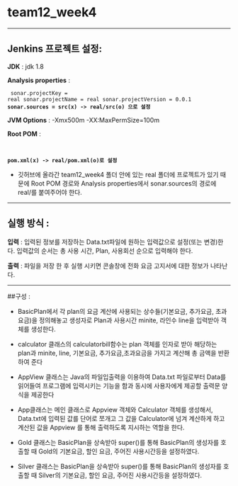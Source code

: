 # team12_week4
----------------------------------------------------------------------------------------------------

## Jenkins 프로젝트 설정:

**JDK**  :  jdk 1.8

**Analysis properties**	: <pre><code> 
                            sonar.projectKey = real
                            sonar.projectName = real
                            sonar.projectVersion = 0.0.1
                            **sonar.sources = src(x) -> real/src(o) 으로 설정**
                          </code></pre>
                          
                          
  
**JVM Options**  :  -Xmx500m -XX:MaxPermSize=100m

**Root POM**  : <pre><code>  
                **pom.xml(x) -> real/pom.xml(o)로 설정**
                </code></pre>
                
  
* 깃허브에 올라간 team12_week4 폴더 안에 있는 real 폴더에 프로젝트가 있기 때문에 
Root POM 경로와 Analysis properties에서 sonar.sources의 경로에 real/를 붙여주어야 한다.

*******************************************************************************************

## 실행 방식  :


**입력** : 입력된 정보를 저장하는 Data.txt파일에 원하는 입력값으로 설정(또는 변경)한다.
           입력값의 순서는 총 사용 시간, Plan, 사용회선 순으로 입력해야 한다.

**출력** : 파일을 저장 한 후 실행 시키면 콘솔창에 전화 요금 고지서에 대한 정보가 나타난다. 


--------------------------------------------------------------------------------------------------
##구성 :

+ BasicPlan에서 각 plan의 요금 계산에 사용되는 상수들(기본요금, 추가요금, 초과요금)을 정의해놓고 생성자로 Plan과 사용시간 minite, 라인수 line을 입력받아 객체를 생성한다.

+ calculator 클래스의 calculatorbill함수는 plan 객체를 인자로 받아 해당하는 plan과 minite, line, 기본요금, 추가요금,초과요금을 가지고 계산해 총 금액을 반환하여 준다

+ AppView 클래스는 Java의 파일입출력을 이용하여 Data.txt 파일로부터 Data를 읽어들여 프로그램에 입력시키는 기능을 함과 동시에 사용자에게 제공할 출력문 양식을 제공한다

+ App클래스는 메인 클래스로  Appview 객체와 Calculator 객체를 생성해서, Data.txt에 입력된 값를 단어로 쪼개고 그 값을 Calculator에 넘겨 계산하게 하고 계산된 값을 Appview 를 통해 출력하도록 지시하는 역할을 한다.

+ Gold 클래스는 BasicPlan을 상속받아 super()를 통해 BasicPlan의 생성자를 호출할 때 Gold의 기본요금, 할인 요금, 주어진 사용시간등을 설정하였다.

+ Silver 클래스는 BasicPlan을 상속받아 super()를 통해 BasicPlan의 생성자를 호출할 때 Silver의 기본요금, 할인 요금, 주어진 사용시간등을 설정하였다.





